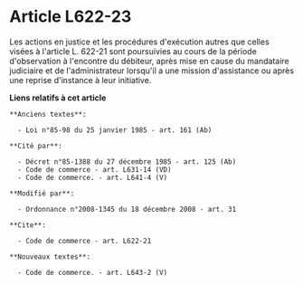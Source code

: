 # Article L622-23

Les actions en justice et les procédures d'exécution autres que celles visées à l'article L. 622-21 sont poursuivies au cours
de la période d'observation à l'encontre du débiteur, après mise en cause du mandataire judiciaire et de l'administrateur
lorsqu'il a une mission d'assistance ou après une reprise d'instance à leur initiative.

**Liens relatifs à cet article**

	**Anciens textes**:

	  - Loi n°85-98 du 25 janvier 1985 - art. 161 (Ab)

	**Cité par**:

	  - Décret n°85-1388 du 27 décembre 1985 - art. 125 (Ab)
	  - Code de commerce - art. L631-14 (VD)
	  - Code de commerce. - art. L641-4 (V)

	**Modifié par**:

	  - Ordonnance n°2008-1345 du 18 décembre 2008 - art. 31

	**Cite**:

	  - Code de commerce - art. L622-21

	**Nouveaux textes**:

	  - Code de commerce. - art. L643-2 (V)
